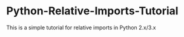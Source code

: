 # Python-Relative-Imports-Tutorial
This is a simple tutorial for relative imports in Python 2.x/3.x
